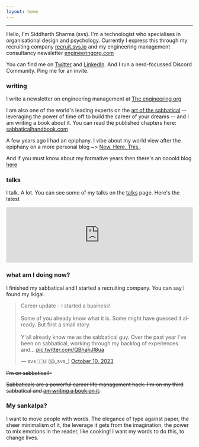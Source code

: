 ```yaml
---
layout: home
---
```


---
Hello, I'm Siddharth Sharma (svs). I'm a technologist who specialises in organisational design and psychology. Currently I express this through my recruiting company [recruit.svs.io](https://recruit.svs.io) and my engineering management consultancy newsletter [engineeringorg.com](https://engineeringorg.com)


You can find me on [Twitter](https://twitter.com/_svs_) and [LinkedIn](https://www.linkedin.com/in/siddharth-sharma-7941a611/). And I run a nerd-focussed Discord Community. Ping me for an invite.

### writing

I write a newsletter on engineering management at
[The engineering org](https://engineeringorg.com)

I am also one of the world's leading experts on the [art of the sabbatical](https://sabbaticalhandbook.com) -- leveraging the power of time off to build the career of your dreams -- and I am writing a book about it. You can read the published chapters here: [sabbaticalhandbook.com](https://sabbaticalhandbook.com)

A few years ago I had an epiphany. I vibe about my world view after the epiphany on a more personal blog ~> [Now. Here. This.](https://nowherethis.svs.io).

And if you must know about my formative years then there's an oooold blog [here](https://blog.svs.io)

### talks   
I talk. A lot. You can see some of my talks on the [talks](/talks.html) page. Here's the latest
<iframe width="100%" src="https://www.youtube.com/embed/M_vHUl3riKQ" title="YouTube video player" frameborder="0" allow="accelerometer; autoplay; clipboard-write; encrypted-media; gyroscope; picture-in-picture; web-share" allowfullscreen></iframe>

### what am I doing now?

I finished my sabbatical and I started a recruiting company. You can say I found my Ikigai.
<blockquote class="twitter-tweet"><p lang="en" dir="ltr">Career update - I started a business!<br><br>Some of you already know what it is. Some might have guessed it already. But first a small story.<br><br>Y&#39;all already know me as the sabbatical guy. Over the past year I&#39;ve been on sabbatical, working through my backlog of experiences and… <a href="https://t.co/QBhahJI8ua">pic.twitter.com/QBhahJI8ua</a></p>&mdash; svs 🇮🇳 (@_svs_) <a href="https://twitter.com/_svs_/status/1711691873817944135?ref_src=twsrc%5Etfw">October 10, 2023</a></blockquote> <script async src="https://platform.twitter.com/widgets.js" charset="utf-8"></script>

<s>I'm on sabbatical!-

Sabbaticals are a powerful ~~career~~ life management hack. I'm on my third sabbatical and [am writing a book on it](https://sabbaticalhandbook.com).</s>

### My sankalpa?

I want to move people with words. The elegance of type against paper, the sheer minimalism of it, the leverage it gets from the imagination, the power to mix emotions in the reader, like cooking! I want my words to do this, to change lives.


